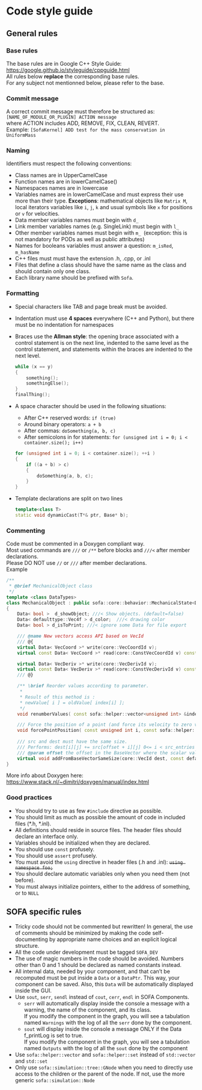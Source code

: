 # Code style guide

## General rules

### Base rules
The base rules are in Google C++ Style Guide: https://google.github.io/styleguide/cppguide.html   
All rules below **replace** the corresponding base rules.  
For any subject not mentionned below, please refer to the base.

### Commit message
A correct commit message must therefore be structured as:  
`[NAME_OF_MODULE_OR_PLUGIN] ACTION message`  
where ACTION includes ADD, REMOVE, FIX, CLEAN, REVERT.  
Example: `[SofaKernel] ADD test for the mass conservation in UniformMass` 

### Naming
Identifiers must respect the following conventions:

- Class names are in UpperCamelCase
- Function names are in lowerCamelCase()
- Namespaces names are in lowercase
- Variables names are in lowerCamelCase and must express their use more than their type. **Exceptions**:  mathematical objects like `Matrix M`, local iterators variables like `i`, `j`, `k`  and usual symbols like `x` for positions or `v` for velocities.
- Data member variables names must begin with `d_`
- Link member variables names (e.g. SingleLink) must begin with `l_`
- Other member variables names must begin with `m_ `(exception: this is not mandatory for PODs as well as public attributes)
- Names for booleans variables must answer a question: `m_isRed`, `m_hasName`
- C++ files must must have the extension .h, .cpp, or .inl
- Files that define a class should have the same name as the class and should contain only one class.
- Each library name should be prefixed with `Sofa`.

### Formatting
- Special characters like TAB and page break must be avoided.
- Indentation must use **4 spaces** everywhere (C++ and Python), but there must be no indentation for namespaces
- Braces use the **Allman style**: the opening brace associated with a control statement is on the next line, indented to the same level as the control statement, and statements within the braces are indented to the next level.
    ```cpp
    while (x == y)
    {
        something();
        somethingElse();
    }
    finalThing();
    ```
- A space character should be used in the following situations:
    - After C++ reserved words: `if (true)`
    - Around binary operators: `a + b`
    - After commas: `doSomething(a, b, c)`
    - After semicolons in for statements: `for (unsigned int i = 0; i < container.size(); i++)`
    ```cpp
    for (unsigned int i = 0; i < container.size(); ++i )
    {
        if ((a + b) > c)
        {
            doSomething(a, b, c);
        }
    }
    ```

- Template declarations are split on two lines
    ```cpp
    template<class T>
    static void dynamicCast(T*& ptr, Base* b);
    ```

### Commenting
Code must be commented in a Doxygen compliant way.  
Most used commands are `///` or `/**` before blocks and `///<` after member declarations.  
Please DO NOT use `//` or `///` after member declarations.  
Example  
```cpp
/**
 * @brief MechanicalObject class
 */
template <class DataTypes>
class MechanicalObject : public sofa::core::behavior::MechanicalState<DataTypes>
{
    Data< bool >  d_showObject; ///< Show objects. (default=false)
    Data< defaulttype::Vec4f > d_color;  ///< drawing color
    Data< bool > d_isToPrint; ///< ignore some Data for file export

    /// @name New vectors access API based on VecId
    /// @{
    virtual Data< VecCoord >* write(core::VecCoordId v);
    virtual const Data< VecCoord >* read(core::ConstVecCoordId v) const;

    virtual Data< VecDeriv >* write(core::VecDerivId v);
    virtual const Data< VecDeriv >* read(core::ConstVecDerivId v) const;
    /// @}

    /** \brief Reorder values according to parameter.
     *
     * Result of this method is :
     * newValue[ i ] = oldValue[ index[i] ];
     */
    void renumberValues( const sofa::helper::vector<unsigned int> &index );

    /// Force the position of a point (and force its velocity to zero value)
    void forcePointPosition( const unsigned int i, const sofa::helper::vector< double >& m_x);
    
    /// src and dest must have the same size.
    /// Performs: dest[i][j] += src[offset + i][j] 0<= i < src_entries  0<= j < 3 (for 3D objects) 0 <= j < 2 (for 2D objects)
    /// @param offset the offset in the BaseVector where the scalar values will be used. It will be updated to the first scalar value after the ones used by this operation when this method returns
    virtual void addFromBaseVectorSameSize(core::VecId dest, const defaulttype::BaseVector* src, unsigned int &offset);
}
```      
More info about Doxygen here: https://www.stack.nl/~dimitri/doxygen/manual/index.html 

### Good practices
- You should try to use as few `#include` directive as possible.
- You should limit as much as possible the amount of code in included files (*.h, *.inl).
- All definitions should reside in source files. The header files should declare an interface only.
- Variables should be initialized when they are declared.
- You should use `const` profusely.
- You should use `assert` profusely.
- You must avoid the `using` directive in header files (.h and .inl): ~~`using namespace foo;`~~
- You should declare automatic variables only when you need them (not before).
- You must always initialize pointers, either to the address of something, or to `NULL`


## SOFA specific rules
- Tricky code should not be commented but rewritten! In general, the use of comments should be minimized by making the code self-documenting by appropriate name choices and an explicit logical structure.
- All the code under development must be tagged `SOFA_DEV`
- The use of magic numbers in the code should be avoided. Numbers other than 0 and 1 should be declared as named constants instead.
- All internal data, needed by your component, and that can’t be recomputed must be put inside a `Data` or a `DataPtr`. This way, your component can be saved. Also, this `Data` will be automatically displayed inside the GUI.
- Use `sout`, `serr`, `sendl` instead of `cout`, `cerr`, `endl` in SOFA Components.
    - `serr` will automatically display inside the console a message with a warning, the name of the component, and its class.  
    If you modify the component in the graph, you will see a tabulation named `Warnings` with the log of all the `serr` done by the component.
    - `sout` will display inside the console a message ONLY if the Data f_printLog is set to true.  
    If you modify the component in the graph, you will see a tabulation named `Outputs` with the log of all the `sout` done by the component
- Use `sofa::helper::vector` and `sofa::helper::set` instead of `std::vector` and `std::set`
- Only use `sofa::simulation::tree::GNode` when you need to directly use access to the children or the parent of the node. If not, use the more generic `sofa::simulation::Node`

